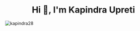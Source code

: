 <h1 align="center">Hi 👋, I'm Kapindra Upreti</h1>
<p align="left"> <img src="https://komarev.com/ghpvc/?username=kapindra28&label=Profile%20views&color=0e75b6&style=flat" alt="kapindra28" /> </p>
<img align="right" alt='coding" width="400" src=" https://camo.githubusercontent.com/19db51af5f90f1b152bc0b9078f5fe97053955be5074f03f17019c70345bdcdb/68747470733a2f2f6d69726f2e6d656469756d2e636f6d2f6d61782f313336302f302a37513379765349765f7430696f4a2d5a2e676966">
- 📫 How to reach me **upretikapindra28@gmail.com**

- ⚡ Fun fact **I am funny**

<h3 align="left">Connect with me:</h3>
<p align="left">
<a href="https://twitter.com/kapindra_upreti" target="blank"><img align="center" src="https://raw.githubusercontent.com/rahuldkjain/github-profile-readme-generator/master/src/images/icons/Social/twitter.svg" alt="kapindra_upreti" height="30" width="40" /></a>
<a href="https://linkedin.com/in/kapindra upreti" target="blank"><img align="center" src="https://raw.githubusercontent.com/rahuldkjain/github-profile-readme-generator/master/src/images/icons/Social/linked-in-alt.svg" alt="kapindra upreti" height="30" width="40" /></a>
<a href="https://instagram.com/_kapindra02" target="blank"><img align="center" src="https://raw.githubusercontent.com/rahuldkjain/github-profile-readme-generator/master/src/images/icons/Social/instagram.svg" alt="_kapindra02" height="30" width="40" /></a>
</p>

<h3 align="left">Languages and Tools:</h3>
<p align="left"> <a href="https://www.cprogramming.com/" target="_blank" rel="noreferrer"> <img src="https://raw.githubusercontent.com/devicons/devicon/master/icons/c/c-original.svg" alt="c" width="40" height="40"/> </a> </p>

<p><img align="left" src="https://github-readme-stats.vercel.app/api/top-langs?username=kapindra28&show_icons=true&locale=en&layout=compact" alt="kapindra28" /></p>

<p>&nbsp;<img align="center" src="https://github-readme-stats.vercel.app/api?username=kapindra28&show_icons=true&locale=en" alt="kapindra28" /></p>

<p><img align="center" src="https://github-readme-streak-stats.herokuapp.com/?user=kapindra28&" alt="kapindra28" /></p>
